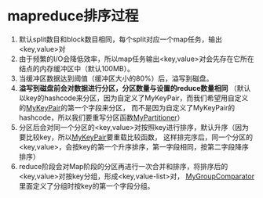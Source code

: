 # mapreduce排序过程

1. 默认split数目和block数目相同，每个split对应一个map任务，输出<key,value>对
2. 由于频繁的I/O会降低效率，所以map任务输出<key,value>对会先存在它所在结点的内存缓冲区中（默认100MB）。
3. 当缓冲区数据达到阈值（缓冲区大小的80%）后，溢写到磁盘。
4. **溢写到磁盘前会对数据进行分区，分区数量与设置的reduce数量相同**
（默认以key的hashcode来分区，因为自定义了MyKeyPair，而我们希望用自定义的[MyKeyPair](MyKeyPair.java)的第一个字段来分区，
而不是因为自定义了MyKeyPair的hashcode，所以我们要重写分区函数[MyPartitioner](MyPartitioner.java)）
5. 分区后会对同一个分区的<key,value>对按照key进行排序，默认升序（因为要比较key，所以[MyKeyPair](MyKeyPair.java)要重载比较函数，
这样排完序后，同一个分区的<key,value>，会按key的第一个升序排序，第一字段相同，按第二字段降序排序）
6. reduce阶段会对Map阶段的分区再进行一次合并和排序，将排序后的<key,value>对按key分组，形成<key,value-list>对，
[MyGroupComparator](MyGroupComparator.java)里面定义了分组时按key的第一个字段分组。



